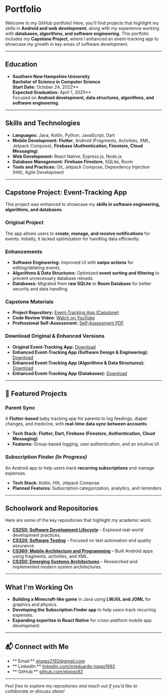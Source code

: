 # Portfolio

Welcome to my GitHub portfolio! Here, you'll find projects that highlight my skills in **Android and web development**, along with my experience working with **databases, algorithms, and software engineering**. This portfolio includes my **Capstone Project**, where I enhanced an event-tracking app to showcase my growth in key areas of software development.

---

## Education

- **Southern New Hampshire University**  
  **Bachelor of Science in Computer Science**  
  **Start Date:** October 24, 2022**  
  **Expected Graduation:** April 1, 2025**  
  Focused on **Android development, data structures, algorithms, and software engineering**.

---

## Skills and Technologies

- **Languages:** Java, Kotlin, Python, JavaScript, Dart  
- **Mobile Development:** **Flutter**, Android (Fragments, Activities, XML, Jetpack Compose), **Firebase (Authentication, Firestore, Cloud Messaging)**  
- **Web Development:** React Native, Express.js, Node.js  
- **Database Management:** **Firebase Firestore**, SQLite, Room  
- **Tools and Practices:** Git, Jetpack Compose, Dependency Injection (Hilt), Agile Development  

---

## Capstone Project: Event-Tracking App

This project was enhanced to showcase my **skills in software engineering, algorithms, and databases**.

### Original Project  
The app allows users to **create, manage, and receive notifications** for events. Initially, it lacked optimization for handling data efficiently.

### Enhancements  
-  **Software Engineering:** Improved UI with **swipe actions** for editing/deleting events.  
-  **Algorithms & Data Structures:** Optimized **event sorting and filtering** to prevent unnecessary database reloads.  
-  **Databases:** Migrated from **raw SQLite** to **Room Database** for better security and data handling.  

### Capstone Materials  
- **Project Repository:** [Event-Tracking App (Capstone)](https://github.com/elopez92/event-tracking-app)  
- **Code Review Video:** [Watch on YouTube](https://youtu.be/-4NcYo8FIDo)  
- **Professional Self-Assessment:** [Self-Assessment PDF](https://github.com/elopez92/elopez92.github.io/blob/main/self-assessment.pdf)  
### Download Original & Enhanced Versions  
- **Original Event-Tracking App:** [Download](https://github.com/elopez92/elopez92.github.io/blob/main/Original.zip)  
- **Enhanced Event-Tracking App (Software Design & Engineering):** [Download](https://github.com/elopez92/elopez92.github.io/blob/main/Enhancement_Software%20Design%20and%20Engineering.zip)  
- **Enhanced Event-Tracking App (Algorithms & Data Structures):** [Download](https://github.com/elopez92/elopez92.github.io/blob/main/Enhancement-%20Algorithms%20and%20Data%20Structur.zip)  
- **Enhanced Event-Tracking App (Databases):** [Download](https://github.com/elopez92/elopez92.github.io/blob/main/Milestone%20Four-%20Enhancement%20Three-%20Databases.zip)  

---

## 📂 Featured Projects

### Parent Sync  
A **Flutter-based** baby tracking app for parents to log feedings, diaper changes, and medicine, with **real-time data sync between accounts**.

- **Tech Stack:** **Flutter, Dart, Firebase (Firestore, Authentication, Cloud Messaging)**  
- **Features:** Group-based logging, user authentication, and an intuitive UI  

### Subscription Finder *(In Progress)*  
An Android app to help users track **recurring subscriptions** and manage expenses.

- **Tech Stack:** Kotlin, Hilt, Jetpack Compose  
- **Planned Features:** Subscription categorization, analytics, and reminders  

---

## Schoolwork and Repositories

Here are some of the key repositories that highlight my academic work:

- **[CS250: Software Development Lifecycle](https://github.com/elopez92/CS-250-Software-Development-Lifecycle)** – Explored real-world development practices.  
- **[CS320: Software Testing](https://github.com/elopez92/CS-320-H7026-Software-Test-Automation-QA)** – Focused on test automation and quality assurance.  
- **[CS360: Mobile Architecture and Programming](https://github.com/elopez92/CS-360-Mobile-Architect-Programming)** – Built Android apps using fragments, activities, and XML.  
- **[CS350: Emerging Systems Architectures](https://github.com/elopez92/CS-350-Emerging-Sys-Arch-Tech)** – Researched and implemented modern system architectures.  

---

## What I'm Working On  

-  **Building a Minecraft-like game** in Java using **LWJGL and JOML** for graphics and physics.  
-  **Developing the Subscription Finder app** to help users track recurring expenses.  
-  **Expanding expertise in React Native** for cross-platform mobile app development.  

---

## 📬 Connect with Me  

- ** Email:** [elopez2192@gmail.com](mailto:elopez2192@gmail.com)  
- ** LinkedIn:** [linkedin.com/in/eduardo-lopez1992](https://www.linkedin.com/in/eduardo-lopez1992/)  
- ** GitHub:** [github.com/elopez92](https://github.com/elopez92)  

---

*Feel free to explore my repositories and reach out if you’d like to collaborate or discuss ideas!*  
